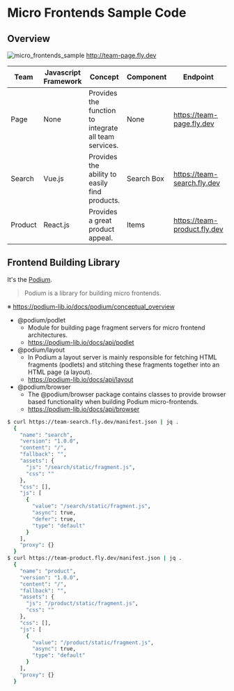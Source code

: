 # Micro Frontends Sample Code
## Overview

![micro_frontends_sample](https://res.cloudinary.com/silverbirder/image/upload/v1588512356/micro-frontends-sample-code/micro_frontends_sample.jpg)
http://team-page.fly.dev

|Team|Javascript Framework|Concept|Component|Endpoint|
|----|----|----|----|----|
|Page|None|Provides the function to integrate all team services.|None|https://team-page.fly.dev|
|Search|Vue.js|Provides the ability to easily find products.|Search Box|https://team-search.fly.dev|
|Product|React.js|Provides a great product appeal.|Items|https://team-product.fly.dev|

## Frontend Building Library

It's the [Podium](https://podium-lib.io). 

> Podium is a library for building micro frontends.

※ https://podium-lib.io/docs/podium/conceptual_overview

* @podium/podlet
  * Module for building page fragment servers for micro frontend architectures.
  * https://podium-lib.io/docs/api/podlet
* @podium/layout
  * In Podium a layout server is mainly responsible for fetching HTML fragments (podlets) and stitching these fragments together into an HTML page (a layout).
  * https://podium-lib.io/docs/api/layout
* @podium/browser
  * The @podium/browser package contains classes to provide browser based functionality when building Podium micro-frontends.
  * https://podium-lib.io/docs/api/browser

```bash
$ curl https://team-search.fly.dev/manifest.json | jq .
  {
    "name": "search",
    "version": "1.0.0",
    "content": "/",
    "fallback": "",
    "assets": {
      "js": "/search/static/fragment.js",
      "css": ""
    },
    "css": [],
    "js": [
      {
        "value": "/search/static/fragment.js",
        "async": true,
        "defer": true,
        "type": "default"
      }
    ],
    "proxy": {}
  }
$ curl https://team-product.fly.dev/manifest.json | jq .
  {
    "name": "product",
    "version": "1.0.0",
    "content": "/",
    "fallback": "",
    "assets": {
      "js": "/product/static/fragment.js",
      "css": ""
    },
    "css": [],
    "js": [
      {
        "value": "/product/static/fragment.js",
        "async": true,
        "type": "default"
      }
    ],
    "proxy": {}
  }
```